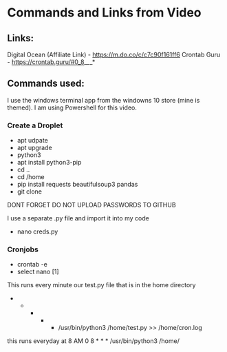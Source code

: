 # Commands and Links from Video

## Links:

Digital Ocean (Affiliate Link) - https://m.do.co/c/c7c90f161ff6
Crontab Guru - https://crontab.guru/#0_8_*_*_*

## Commands used:

I use the windows terminal app from the windowns 10 store (mine is themed). I am using Powershell for this video.

### Create a Droplet

* apt udpate
* apt upgrade
* python3
* apt install python3-pip
* cd ..
* cd /home
* pip install requests beautifulsoup3 pandas
* git clone <repo URL>

DONT FORGET DO NOT UPLOAD PASSWORDS TO GITHUB

I use a separate .py file and import it into my code

* nano creds.py

### Cronjobs

* crontab -e
* select nano [1]

This runs every minute our test.py file that is in the home directory
* * * * * /usr/bin/python3 /home/test.py >> /home/cron.log

this runs everyday at 8 AM
0 8 * * * /usr/bin/python3 /home/<path to your script>

